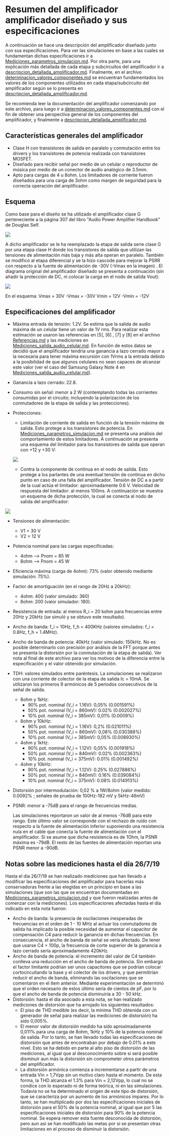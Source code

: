 ﻿# Resumen del amplificador amplificador diseñado y sus especificaciones

A continuación se hace una descripción del amplificador diseñado junto con sus especificaciones. Para ver las simulaciones en base a las cuales se fundamentan dichas especificaciones ir a [Mediciones_parametros_simulacion.md](simulaciones_amplificador/Mediciones_parametros_simulacion.md). Por otra parte, para una explicación más detallada de cada etapa y subcircuitos del amplificador ir a [descripcion_detallada_amplificador.md](descripcion_detallada_amplificador.md). Finalmente, en el archivo [determinacion_valores_componentes.md](determinacion_valores_componentes.md) se encuentran fundamentados los valores de los componentes utilizados en cada etapa/subcircuito del amplificador según se lo presenta en [descripcion_detallada_amplificador.md](descripcion_detallada_amplificador.md).

Se recomienda leer la documentación del amplificador comenzando por este archivo, para luego ir a [determinacion_valores_componentes.md](determinacion_valores_componentes.md) con el fin de obtener una perspectiva general de los componentes del amplificador, y finalmente a [descripcion_detallada_amplificador.md](descripcion_detallada_amplificador.md).

## Características generales del amplificador

 - Clase H con transistores de salida en paralelo y conmutación entre los drivers y los transistores de potencia realizada con transistores MOSFET.
 - Diseñado para recibir señal por medio de un celular o reproductor de música por medio de un conector de audio analógico de 3.5mm.
 - Apto para cargas de 4 u 8ohm. Los limitadores de corriente fueron diseñados para una carga de 3ohm como margen de seguridad para la correcta operación del amplificador.

## Esquema
Como base para el diseño se ha utilizado el amplificador clase G perteneciente a la página 307 del libro "Audio Power Amplifier Handbook" de Douglas Self.

![](imagenes_amplificador/esquema_amplificador_clase_g_douglas_self.png)

A dicho amplificador se le ha reemplazado la etapa de salida serie clase G por una etapa clase H donde los transistores de salida que utilizan las tensiones de alimentación más baja y más alta operan en paralelo. También se modificó al etapa diferencial y se la hizo cascode para mejorar la PSRR con respecto a la fuente de alimentación de -30V  (-Vmax en la imagen) .  El diagrama original del amplificador diseñado se presenta a continuación (sin añadir la protección de DC, ni colocar la carga en el nodo de salida Vout):

![](imagenes_amplificador/esquema_amplificador_sin_proteccion_DC.png)

En el esquema:
Vmax = 30V
-Vmax = -30V
Vmin = 12V
 -Vmin = -12V

## Especificaciones del amplificador
 - Máxima entrada de tensión: 1.2V. Se estima que la salida de audio máxima de un celular tiene un valor de 1V rms. Para realizar esta estimación se usaron las referencias en [5], [6] , [7] y [8] en el archivo [Referencias.md](../DOC/Referencias.md) y las mediciones en [Mediciones_salida_audio_celular.md](Mediciones_salida_audio_celular.md). En función de estos datos se decidió que el amplificador tendría una ganancia a lazo cerrado mayor a la necesaria para tener máxima excursión con 1Vrms a la entrada debido a la posibilidad de que algunos celulares no sean capaces de alcanzar este valor (ver el caso del Samsung Galaxy Note 4 en [Mediciones_salida_audio_celular.md](Mediciones_salida_audio_celular.md)).

 - Ganancia a lazo cerrado: 22.8.

 - Consumo sin señal: menor a 2 W (contemplando todas las corrientes consumidas por el circuito; incluyendo la polarización de los conmutadores de la etapa de salida y las protecciones).

 - Protecciones: 

      - Limitación de corriente de salida en función de la tensión máxima de salida. Esto protege a los transistores de potencia. En [Mediciones_parametros_simulacion.md](simulaciones_amplificador/Mediciones_parametros_simulacion.md) se presenta una análisis del comportamiento de estos limitadores. A continuación se presenta una esquema del limitador para los transistores de salida que operan con +12 y +30 V:
      
      ![](imagenes_amplificador/esquema_proteccion_corriente.png)
      
      - Contra la componente de continua en el nodo de salida. Esto protege a los parlantes de una eventual tensión de continua en dicho punto en caso de una falla del amplificador. Tensión de DC a a partir de la cual actúa el limitador: aproximadamente 0.6 V. Velocidad de respuesta del limitador: al menos 100ms. A continuación se muestra un esquema de dicha protección, la cual se conecta al nodo de salida del amplificador:

![](imagenes_amplificador/esquema_proteccion_DC.png)

 - Tensiones de alimentación:
	- V1 = 30 V
	- V2 = 12 V
	
 - Potencia nominal para las cargas especificadas:
    - 4ohm --> Pnom = 85 W
    - 8ohm --> Pnom = 45 W
    
 - Eficiencia máxima (carga de 4ohm): 73% (valor obtenido mediante simulación: 75%).

 - Factor de amortiguación (en el rango de 20Hz a 20kHz): 
   
     - 4ohm: 400 (valor simulado: 360)
     - 8ohm: 200 (valor simulador: 180).
     
 - Resistencia de entrada: al menos R_i = 20 kohm para frecuencias entre 20Hz y 20kHz (se simuló y se obtuvo este resultado).

 - Ancho de banda: f_i = 10Hz, f_h = 400KHz (valores simulados: f_i = 0.8Hz, f_h = 1.4MHz).

 - Ancho de banda de potencia: 40kHz  (valor simulado: 150kHz. No es posible determinarlo con precisión por análisis de la FFT porque antes se presenta la distorsión por la conmutación de la etapa de salida). Ver nota al final de este archivo para ver los motivos de la diferencia entre la especificación y el valor obtenido por simulación.

 - TDH: valores simulados entre paréntesis. La simulaciones se realizaron con una corriente de colector de la etapa de salida Ic = 10mA. Se utilizaron los primeros 9 armónicos de 5 periodos consecutivos de la señal de salida.
	- 8ohm y 1kHz:
	  - 90% pot. nominal (V_i = 1.16V): 0,05% (0.001591%)
	  - 50% pot. nominal (V_i = 860mV): 0.02% (0.002027%) 
	  - 10% pot. nominal (V_i = 385mV): 0,01% (0.0009%) 
	- 8ohm y 10kHz:
	  - 90% pot. nominal (V_i = 1.16V): 0,2% (0.021011%) 
	  - 50% pot. nominal (V_i = 860mV): 0,08% (0.030388%) 
	  - 10% pot. nominal (V_i = 385mV): 0,05% (0.008930%) 
	- 4ohm y 1kHz:
	  - 90% pot. nominal (V_i = 1.12V): 0,05% (0.001918%) 
	  - 50% pot. nominal (V_i = 840mV): 0.02% (0.002363%) 
	  - 10% pot. nominal (V_i = 375mV): 0.01% (0.001492%) 
	- 4ohm y 10kHz:
	  - 90% pot. nominal (V_i = 1.12V): 0.25% (0.027886%) 
	  - 50% pot. nominal (V_i = 840mV): 0.16%  (0.039084%) 
	  - 10% pot. nominal (V_i = 375mV): 0.08%  (0.014913%)
	
 - Distorsión por intermodulación: 0,02 % a 1W/8ohm (valor medido: 0.0092% ; señales de prueba de 100Hz-182 mV y 5kHz-46mV)

 - PSNR:  menor a -75dB para el rango de frecuencias medias. 

     Las simulaciones reportaron un valor de al menos -76dB para este rango. Este último valor se corresponde con el rechazo de ruido con respecto a la fuente de alimentación inferior suponiendo una resistencia nula en el cable que conecta la fuente de alimentación con el amplificador. Si se asume que dicha resistencia es de 1Ohm, la PSNR máxima es -79dB. El resto de las fuentes de alimentación reportan una PSNR menor a -90dB.

## Notas sobre las mediciones hasta el día 26/7/19

Hasta el día 26/7/19 se han realizado mediciones que han llevado a modificar las especificaciones del amplificador para hacerlas más conservadoras frente a las elegidas en un principio en base a las simulaciones (que son las que se encuentran documentadas en [Mediciones_parametros_simulacion.md](simulaciones_amplificador/Mediciones_parametros_simulacion.md) y que fueron realizadas antes de comenzar con la mediciones). Los especificaciones afectadas hasta el día indicado en esta nota fueron:

- Ancho de banda: la presencia de oscilaciones inesperadas de frecuencias en el orden de 1 - 10 MHz al actuar los conmutadores de salida ha implicado la posible necesidad de aumentar el capacitor de compensación C4 para reducir la ganancia en dichas frecuencias. En consecuencia, el ancho de banda de señal se vería afectado. De tener que usarse C4 = 100p, la frecuencia de corte superior de la ganancia a lazo cerrado sería aproximadamente 420kHz.
- Ancho de banda de potencia: el incremento del valor de C4 también conlleva una reducción en el ancho de banda de potencia. Sin embargo el factor limitante podrían ser unos capacitores que se podrían colocar cortocircuitando la base y el colector de los drivers, y que permitirían reducir el ancho de banda, eliminando las oscilaciones que se comentaron en el ítem anterior. Mediante experimentación se determinó que el orden necesario de estos último sería de cientos de pF, por lo que el ancho de banda de potencia disminuiría a 30 - 50 kHz.
- Distorsión: hasta el día asociado a esta nota, se han realizado mediciones de distorsión que ha arrojado los siguientes resultados:
  - El piso de THD medible (es decir, la mínima THD obtenida con un generador de señal para realizar las mediciones de distorsión) ha sido 0,005%. 
  - El menor valor de distorsión medido ha sido aproximadamente 0,011% para una carga de 8ohm, 1kHz y 10% de la potencia nominal de salida. Por lo tanto, se han llevado todas las especificaciones de distorsión que antes de encontraban por debajo de 0.01% a este nivel. Esto se ha debido en parte al alto piso de distorsión de las mediciones, al igual que al desconocimiento sobre si será posible disminuir aun más la distorsión sin comprometer otros parámetros del amplificador.
  - La distorsión armónica comienza a incrementarse a partir de una entrada Vin > 1,7Vpp sin un motivo claro hasta el momento. De esta forma, la THD alcanza el 1.3% para Vin = 2,12Vpp, lo cual no se condice con lo esperado ni de forma teórica, ni en las simulaciones. Todavía no se ha determinado el origen de este tipo de distorsión, que se caracteriza por un aumento de los armónicos impares. Por lo tanto, se han multiplicado por dos las especificaciones iniciales de distorsión para el  50% de la potencia nominal, al igual que por 5 las especificaciones iniciales de distorsión para 90% de la potencia nominal. Se espera remover esta fuente desconocida de distorsión, pero aun así se han modificado las metas por si se presentan otras limitaciones en el proceso de disminuir la distorsión.
